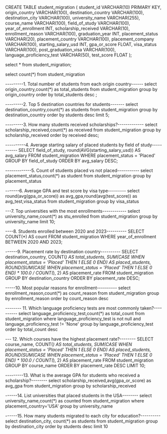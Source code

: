 CREATE TABLE student_migration (
    student_id VARCHAR(10) PRIMARY KEY,
    origin_country VARCHAR(100),
    destination_country VARCHAR(100),
    destination_city VARCHAR(100),
    university_name VARCHAR(255),
    course_name VARCHAR(100),
    field_of_study VARCHAR(100),
    year_of_enrollment INT,
    scholarship_received VARCHAR(10),
    enrollment_reason VARCHAR(100),
    graduation_year INT,
    placement_status VARCHAR(20),
    placement_country VARCHAR(100),
    placement_company VARCHAR(100),
    starting_salary_usd INT,
    gpa_or_score FLOAT,
    visa_status VARCHAR(100),
    post_graduation_visa VARCHAR(100),
    language_proficiency_test VARCHAR(50),
    test_score FLOAT
);


select * from student_migration;



select count(*) from student_migration



---------1. Total number of students from each origin country------
select origin_country,count(*) as total_students 
from student_migration
group by origin_country 
order by total_students desc ;



---------2. Top 5 destination countries for students-------
select destination_country,count(*) as students 
from student_migration 
group by destination_country
order by students desc 
limit 5;



---------3. How many students received scholarships?-------------
select scholarship_received,count(*) as received
from student_migration
group by scholarship_received 
order by received desc;  



----------4. Average starting salary of placed students by field of study-----------
SELECT field_of_study, round(AVG(starting_salary_usd)) AS avg_salary
FROM student_migration
WHERE placement_status = 'Placed'
GROUP BY field_of_study
ORDER BY avg_salary DESC;


-------------5. Count of students placed vs not placed-----------
select placement_status,count(*) as student
from student_migration 
group by placement_status


-------6. Average GPA and test score by visa type---------
select round(avg(gpa_or_score)) as avg_gpa,round(avg(test_score)) as avg_test,visa_status
from student_migration group by visa_status


---7. Top universities with the most enrollments------------
select university_name,count(*) as stu_enrolled 
from student_migration
group by university_name
limit 10;


----8. Students enrolled between 2020 and 2023----------
SELECT COUNT(*) AS count
FROM student_migration
WHERE year_of_enrollment BETWEEN 2020 AND 2023;


------9. Placement rate by destination country----------
SELECT destination_country,
       COUNT(*) AS total_students,
       SUM(CASE WHEN placement_status = 'Placed' THEN 1 ELSE 0 END) AS placed_students,
       ROUND(SUM(CASE WHEN placement_status = 'Placed' THEN 1 ELSE 0 END) * 100.0 / COUNT(*), 2) AS placement_rate
FROM student_migration
GROUP BY destination_country
ORDER BY placement_rate DESC;

-----10. Most popular reasons for enrollment----------
select enrollment_reason,count(*) as count_reason 
from student_migration 
group by enrollment_reason order by count_reason desc


-------- 11. Which language proficiency tests are most commonly taken?----------
select language_proficiency_test,count(*) as total_count
from student_migration where language_proficiency_test is not null and language_proficiency_test != 'None'
group by language_proficiency_test
order by total_count desc


--- 12. Which courses have the highest placement rate?--------
SELECT course_name,
       COUNT(*) AS total_students,
       SUM(CASE WHEN placement_status = 'Placed' THEN 1 ELSE 0 END) AS placed_students,
       ROUND(SUM(CASE WHEN placement_status = 'Placed' THEN 1 ELSE 0 END) * 100.0 / COUNT(*), 2) AS placement_rate
FROM student_migration
GROUP BY course_name
ORDER BY placement_rate DESC
LIMIT 10;


---------13. What is the average GPA for students who received a scholarship?--------
select scholarship_received,avg(gpa_or_score) as avg_gpa
from student_migration
group by scholarship_received


------14. List universities that placed students in the USA--------
select university_name,count(*) as counted
from student_migration
where placement_country='USA'
group by university_name


------15. How many students migrated to each city for education?----------
select destination_city,
count(*) as students
from student_migration 
group by destination_city
order by students desc
limit 10
